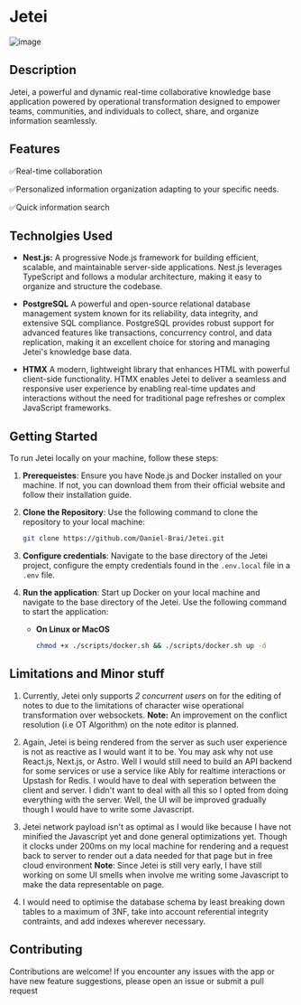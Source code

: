 # Jetei

![image](https://github.com/Daniel-Brai/Jetei/assets/88239970/d72ee59b-c428-4619-a892-4fb948d90ae4)

## Description

Jetei, a powerful and dynamic real-time collaborative knowledge base application powered by operational transformation designed to empower teams, communities, and individuals to collect, share, and organize information seamlessly.

## Features

<p>✅Real-time collaboration</p>
<p>✅Personalized information organization adapting to your specific needs.</p>
<p>✅Quick information search</p>

## Technolgies Used

* **Nest.js:** A progressive Node.js framework for building efficient, scalable, and maintainable server-side applications. Nest.js leverages TypeScript and follows a modular architecture, making it easy to organize and structure the codebase.
  
* **PostgreSQL** A powerful and open-source relational database management system known for its reliability, data integrity, and extensive SQL compliance. PostgreSQL provides robust support for advanced features like transactions, concurrency control, and data replication, making it an excellent choice for storing and managing Jetei's knowledge base data.
  
* **HTMX** A modern, lightweight library that enhances HTML with powerful client-side functionality. HTMX enables Jetei to deliver a seamless and responsive user experience by enabling real-time updates and interactions without the need for traditional page refreshes or complex JavaScript frameworks.

## Getting Started

To run Jetei locally on your machine, follow these steps:

1. **Prerequeistes**: Ensure you have Node.js and Docker installed on your machine. If not, you can download them from their official website and follow their installation guide.

2. **Clone the Repository**: Use the following command to clone the repository to your local machine:

   ```bash
   git clone https://github.com/Daniel-Brai/Jetei.git
   ```

3. **Configure credentials**: Navigate to the base directory of the Jetei project, configure the empty credentials found in the `.env.local` file in  a `.env` file.

4. **Run the application**: Start up Docker on your local machine and navigate to the base directory of the Jetei. Use the following command to start the application:

    * **On Linux or MacOS**

      ```bash
      chmod +x ./scripts/docker.sh && ./scripts/docker.sh up -d
      ```


## Limitations and Minor stuff

1. Currently, Jetei only supports *2 concurrent users* on for the editing of notes to due to the limitations of character wise operational transformation over websockets. **Note:** An improvement on the conflict resolution (i.e OT Algorithm) on the note editor is planned.

2. Again, Jetei is being rendered from the server as such user experience is not as reactive as I would want it to be. You may ask why not use React.js, Next.js, or Astro. Well I would still need to build an API backend for some services or use a service like Ably for realtime interactions or Upstash for Redis. I would have to deal with seperation between the client and server. I didn't want to deal with all this so I opted from doing everything with the server. Well, the UI will be improved gradually though I would have to write some Javascript.

3. Jetei network payload isn't as optimal as I would like because I have not minified the Javascript yet and done general optimizations yet. Though it clocks under 200ms on my local machine for rendering and a request back to server to render out a data needed for that page but in free cloud environment **Note**: Since Jetei is still very early, I have still working on some UI smells when involve me writing some Javascript to make the data representable on page.

4. I would need to optimise the database schema by least breaking down tables to a maximum of 3NF, take into account referential integrity contraints, and add indexes wherever necessary.

## Contributing

Contributions are welcome! If you encounter any issues with the app or have new feature suggestions, please open an issue or submit a pull request
